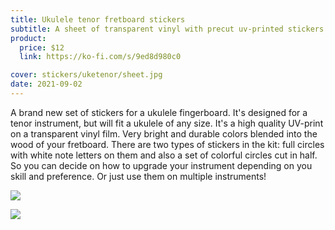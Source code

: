```yaml
---
title: Ukulele tenor fretboard stickers
subtitle: A sheet of transparent vinyl with precut uv-printed stickers
product:
  price: $12
  link: https://ko-fi.com/s/9ed8d980c0

cover: stickers/uketenor/sheet.jpg
date: 2021-09-02
---
```


A brand new set of stickers for a ukulele fingerboard. It's designed for a tenor instrument, but will fit a ukulele of any size. It's a high quality UV-print on a transparent vinyl film. Very bright and durable colors blended into the wood of your fretboard. There are two types of stickers in the kit: full circles with white note letters on them and also a set of colorful circles cut in half. So you can decide on how to upgrade your instrument depending on you skill and preference. Or just use them on multiple instruments!

![](/media/stickers/uketenor/hor.jpg)

![](/media/stickers/uketenor/tweezers.jpg)
